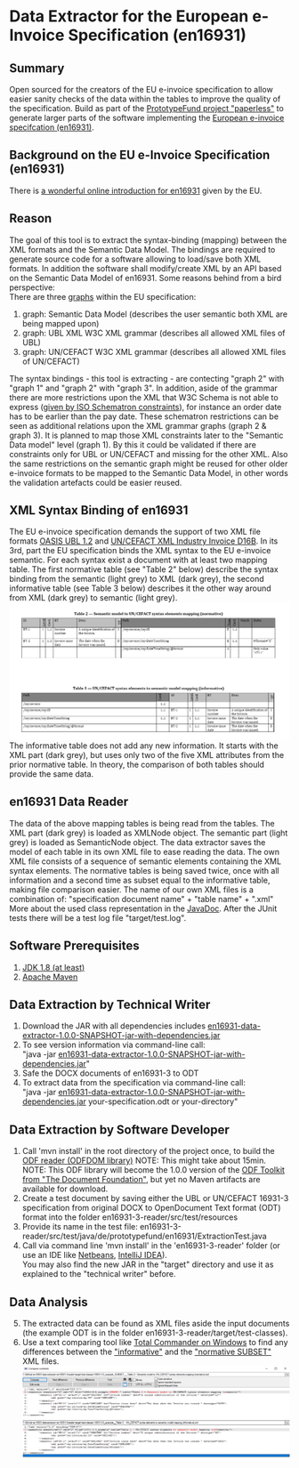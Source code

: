 # Data Extractor for the European e-Invoice Specification (en16931)
## Summary
Open sourced for the creators of the EU e-invoice specification to allow easier sanity checks of the data within the tables to improve the quality of the specification.
Build as part of the [PrototypeFund project "paperless"](https://prototypefund.de/project/papierloser-alltag/) to generate larger parts of the software implementing the [European e-invoice specifcation (en16931)](https://invoice.fans/en/en16931-en/).

## Background on the EU e-Invoice Specification (en16931)
There is [a wonderful online introduction for en16931](https://ec.europa.eu/cefdigital/wiki/display/CEFDIGITAL/Explaining+the+eInvoicing+standard) given by the EU.

## Reason
The goal of this tool is to extract the syntax-binding (mapping) between the XML formats and the Semantic Data Model. The bindings are required to generate source code for a software allowing to load/save both XML formats. In addition the software shall modify/create XML by an API based on the Semantic Data Model of en16931.
Some reasons behind from a bird perspective: 
<br/>There are three [graphs](https://en.wikipedia.org/wiki/Seven_Bridges_of_K%C3%B6nigsberg) within the EU specification:
1. graph: Semantic Data Model (describes the user semantic both XML are being mapped upon) 
2. graph: UBL XML W3C XML grammar (describes all allowed XML files of UBL) 
3. graph: UN/CEFACT W3C XML grammar (describes all allowed XML files of UN/CEFACT)

The syntax bindings - this tool is extracting - are contecting "graph 2" with "graph 1" and "graph 2" with "graph 3".
In addition, aside of the grammar there are more restrictions upon the XML that W3C Schema is not able to express ([given by ISO Schematron constraints](https://github.com/CenPC434/validation)), for instance an order date has to be earlier than the pay date.
These schematron restrictions can be seen as additional relations upon the XML grammar graphs (graph 2 & graph 3). 
It is planned to map those XML constraints later to the "Semantic Data model" level (graph 1). By this it could be validated if there are constraints only for UBL or UN/CEFACT and missing for the other XML.
Also the same restrictions on the semantic graph might be reused for other older e-invoice formats to be mapped to the Semantic Data Model, in other words the validation artefacts could be easier reused.

## XML Syntax Binding of en16931
The EU e-invoice specification demands the support of two XML file formats [OASIS UBL 1.2](http://docs.oasis-open.org/ubl/UBL-2.1.html) and [UN/CEFACT XML Industry Invoice D16B](https://www.unece.org/cefact/xml_schemas/index).
In its 3rd, part the EU specification binds the XML syntax to the EU e-invoice semantic. For each syntax exist a document with at least two mapping table.
The first normative table (see "Table 2" below) describe the syntax binding from the semantic (light grey) to XML (dark grey), the second informative table (see Table 3 below) describes it the other way around from XML (dark grey) to semantic (light grey).
![Two example tables for UN/CEFACT](en16931-3-reader/src/site/3-3-both-tables.png)
The informative table does not add any new information. It starts with the XML part (dark grey), but uses only two of the five XML attributes from the prior normative table.
In theory, the comparison of both tables should provide the same data.

## en16931 Data Reader
The data of the above mapping tables is being read from the tables.
The XML part (dark grey) is loaded as XMLNode object.
The semantic part (light grey) is loaded as SemanticNode object.
The data extractor saves the model of each table in its own XML file to ease reading the data.
The own XML file consists of a sequence of semantic elements containing the XML syntax elements. 
The normative tables is being saved twice, once with all information and a second time as subset equal to the informative table, making file comparison easier.
The name of our own XML files is a combination of: "specification document name" + "table name" + ".xml"
More about the used class representation in the [JavaDoc](https://svanteschubert.github.io/en16931-data-extractor/en16931-3-reader/docs/).
After the JUnit tests there will be a test log file "target/test.log".  

## Software Prerequisites
1. [JDK 1.8 (at least)](https://www.oracle.com/technetwork/java/javase/downloads/index.html)
2. [Apache Maven](https://maven.apache.org/download.cgi?Preferred=ftp://mirror.reverse.net/pub/apache/)

## Data Extraction by Technical Writer
1. Download the JAR with all dependencies includes [en16931-data-extractor-1.0.0-SNAPSHOT-jar-with-dependencies.jar](en16931-3-reader/src/site/en16931-data-extractor-1.0.0-SNAPSHOT-jar-with-dependencies.jar)
2. To see version information via command-line call:<br/>"java -jar [en16931-data-extractor-1.0.0-SNAPSHOT-jar-with-dependencies.jar](en16931-3-reader/src/site/en16931-data-extractor-1.0.0-SNAPSHOT-jar-with-dependencies.jar)"
3. Safe the DOCX documents of en16931-3 to ODT
4. To extract data from the specification via command-line call:<br/>"java -jar [en16931-data-extractor-1.0.0-SNAPSHOT-jar-with-dependencies.jar](en16931-3-reader/src/site/en16931-data-extractor-1.0.0-SNAPSHOT-jar-with-dependencies.jar) your-specification.odt or your-directory"

## Data Extraction by Software Developer
1. Call 'mvn install' in the root directory of the project once, to build the [ODF reader (ODFDOM library)](https://github.com/svanteschubert/odftoolkit/tree/odf-changes/odfdom) NOTE: This might take about 15min.</br>
   NOTE: This ODF library will become the 1.0.0 version of the [ODF Toolkit from "The Document Foundation"](https://github.com/tdf/odftoolkit), but yet no Maven artifacts are available for download.
2. Create a test document by saving either the UBL or UN/CEFACT 16931-3 specification from original DOCX to OpenDocument Text format (ODT) format into the folder en16931-3-reader/src/test/resources
3. Provide its name in the test file: en16931-3-reader/src/test/java/de/prototypefund/en16931/ExtractionTest.java
4. Call via command line 'mvn install' in the 'en16931-3-reader' folder (or use an IDE like [Netbeans](https://netbeans.apache.org/download/nb90/), [IntelliJ IDEA](https://www.jetbrains.com/idea/download/)).</br>
   You may also find the new JAR in the "target" directory and use it as explained to the "technical writer" before.

## Data Analysis
5. The extracted data can be found as XML files aside the input documents (the example ODT is in the folder en16931-3-reader/target/test-classes).
6. Use a text comparing tool like [Total Commander on Windows](https://www.ghisler.com/download.htm) to find any differences between the ["informative"](en16931-3-reader/src/site/16931-3-3_example_informative.xml) and the ["normative SUBSET"](en16931-3-reader/src/site/16931-3-3_example_SUBSETnormative.xml) XML files. 
![In our example only the title is different between the two tables](en16931-3-reader/src/site/TotalCommanderComparison.png)